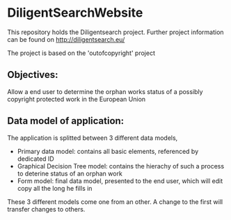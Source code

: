 # DiligentSearchWebsite

This repository holds the Diligentsearch project. Further project information can be found on http://diligentsearch.eu/

The project is based on the 'outofcopyright' project

## Objectives:

Allow a end user to determine the orphan works status of a possibly copyright protected work in the European Union

## Data model of application:

The application is splitted between 3 different data models,
 * Primary data model: contains all basic elements, referenced by dedicated ID
 * Graphical Decision Tree model: contains the hierachy of such a process to deterine status of an orphan work
 * Form model: final data model, presented to the end user, which will edit copy all the long he fills in

 These 3 different models come one from an other.
 A change to the first will transfer changes to others.